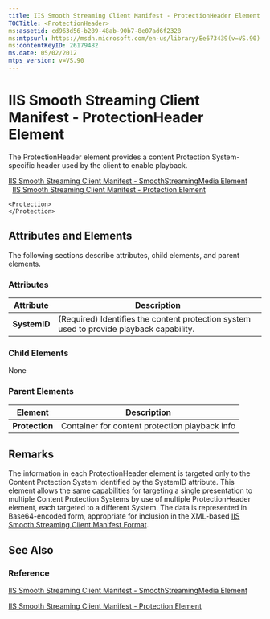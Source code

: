 ```yaml
---
title: IIS Smooth Streaming Client Manifest - ProtectionHeader Element
TOCTitle: <ProtectionHeader>
ms:assetid: cd963d56-b289-48ab-90b7-8e07ad6f2328
ms:mtpsurl: https://msdn.microsoft.com/en-us/library/Ee673439(v=VS.90)
ms:contentKeyID: 26179482
ms.date: 05/02/2012
mtps_version: v=VS.90
---
```


# IIS Smooth Streaming Client Manifest - ProtectionHeader Element

The ProtectionHeader element provides a content Protection System-specific header used by the client to enable playback.

[IIS Smooth Streaming Client Manifest - SmoothStreamingMedia Element](iis-smooth-streaming-client-manifest-smoothstreamingmedia-element.md)  
  [IIS Smooth Streaming Client Manifest - Protection Element](iis-smooth-streaming-client-manifest-protection-element.md)  

    <Protection>
    </Protection>

## Attributes and Elements

The following sections describe attributes, child elements, and parent elements.

### Attributes

|Attribute|Description|
|--- |--- |
|**SystemID**|(Required) Identifies the content protection system used to provide playback capability.|

### Child Elements

None

### Parent Elements

|Element|Description|
|--- |--- |
|**Protection**|Container for content protection playback info|

## Remarks

The information in each ProtectionHeader element is targeted only to the Content Protection System identified by the SystemID attribute. This element allows the same capabilities for targeting a single presentation to multiple Content Protection Systems by use of multiple ProtectionHeader element, each targeted to a different System. The data is represented in Base64-encoded form, appropriate for inclusion in the XML-based [IIS Smooth Streaming Client Manifest Format](iis-smooth-streaming-client-manifest-format.md).

## See Also

### Reference

[IIS Smooth Streaming Client Manifest - SmoothStreamingMedia Element](iis-smooth-streaming-client-manifest-smoothstreamingmedia-element.md)

[IIS Smooth Streaming Client Manifest - Protection Element](iis-smooth-streaming-client-manifest-protection-element.md)

